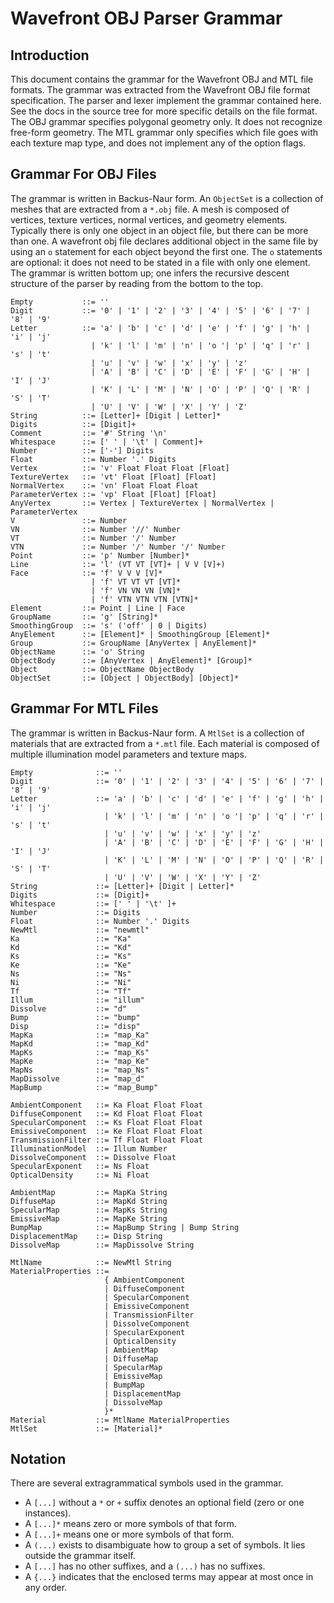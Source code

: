 # Wavefront OBJ Parser Grammar

## Introduction
This document contains the grammar for the Wavefront OBJ and MTL file formats. 
The grammar was extracted from the Wavefront OBJ file format specification. 
The parser and lexer implement the grammar contained here. See the docs in the 
source tree for more specific details on the file format. The OBJ grammar 
specifies polygonal geometry only. It does not recognize free-form geometry. 
The MTL grammar only specifies which file goes with each texture map type, and 
does not implement any of the option flags.

## Grammar For OBJ Files
The grammar is written in Backus-Naur form. An `ObjectSet` is a collection of 
meshes that are extracted from a `*.obj` file. A mesh is composed of vertices, 
texture vertices, normal vertices, and geometry elements. Typically there is 
only one object in an object file, but there can be more than one. A wavefront 
obj file declares additional object in the same file by using an `o` statement 
for each object beyond the first one. The `o` statements are optional: it does 
not need to be stated in a file with only one element. The grammar is written 
bottom up; one infers the recursive descent structure of the parser by 
reading from the bottom to the top.

```
Empty           ::= ''
Digit           ::= '0' | '1' | '2' | '3' | '4' | '5' | '6' | '7' | '8' | '9'
Letter          ::= 'a' | 'b' | 'c' | 'd' | 'e' | 'f' | 'g' | 'h' | 'i' | 'j' 
                  | 'k' | 'l' | 'm' | 'n' | 'o '| 'p' | 'q' | 'r' | 's' | 't' 
                  | 'u' | 'v' | 'w' | 'x' | 'y' | 'z' 
                  | 'A' | 'B' | 'C' | 'D' | 'E' | 'F' | 'G' | 'H' | 'I' | 'J' 
                  | 'K' | 'L' | 'M' | 'N' | 'O' | 'P' | 'Q' | 'R' | 'S' | 'T'
                  | 'U' | 'V' | 'W' | 'X' | 'Y' | 'Z'
String          ::= [Letter]+ [Digit | Letter]*
Digits          ::= [Digit]+
Comment         ::= '#' String '\n'
Whitespace      ::= [' ' | '\t' | Comment]+
Number          ::= ['-'] Digits
Float           ::= Number '.' Digits
Vertex          ::= 'v' Float Float Float [Float]
TextureVertex   ::= 'vt' Float [Float] [Float]
NormalVertex    ::= 'vn' Float Float Float
ParameterVertex ::= 'vp' Float [Float] [Float]
AnyVertex       ::= Vertex | TextureVertex | NormalVertex | ParameterVertex
V               ::= Number
VN              ::= Number '//' Number
VT              ::= Number '/' Number
VTN             ::= Number '/' Number '/' Number
Point           ::= 'p' Number [Number]*
Line            ::= 'l' (VT VT [VT]+ | V V [V]+)
Face            ::= 'f' V V V [V]*
                  | 'f' VT VT VT [VT]*
                  | 'f' VN VN VN [VN]*
                  | 'f' VTN VTN VTN [VTN]*
Element         ::= Point | Line | Face
GroupName       ::= 'g' [String]*
SmoothingGroup  ::= 's' ('off' | 0 | Digits)
AnyElement      ::= [Element]* | SmoothingGroup [Element]*
Group           ::= GroupName [AnyVertex | AnyElement]*
ObjectName      ::= 'o' String
ObjectBody      ::= [AnyVertex | AnyElement]* [Group]*
Object          ::= ObjectName ObjectBody
ObjectSet       ::= [Object | ObjectBody] [Object]*
```

## Grammar For MTL Files
The grammar is written in Backus-Naur form. A `MtlSet` is a collection of 
materials that are extracted from a `*.mtl` file. Each material is composed of 
multiple illumination model parameters and texture maps.

```
Empty              ::= ''
Digit              ::= '0' | '1' | '2' | '3' | '4' | '5' | '6' | '7' | '8' | '9'
Letter             ::= 'a' | 'b' | 'c' | 'd' | 'e' | 'f' | 'g' | 'h' | 'i' | 'j' 
                     | 'k' | 'l' | 'm' | 'n' | 'o '| 'p' | 'q' | 'r' | 's' | 't' 
                     | 'u' | 'v' | 'w' | 'x' | 'y' | 'z' 
                     | 'A' | 'B' | 'C' | 'D' | 'E' | 'F' | 'G' | 'H' | 'I' | 'J' 
                     | 'K' | 'L' | 'M' | 'N' | 'O' | 'P' | 'Q' | 'R' | 'S' | 'T'
                     | 'U' | 'V' | 'W' | 'X' | 'Y' | 'Z'
String             ::= [Letter]+ [Digit | Letter]*
Digits             ::= [Digit]+
Whitespace         ::= [' ' | '\t' ]+
Number             ::= Digits
Float              ::= Number '.' Digits
NewMtl             ::= "newmtl"
Ka                 ::= "Ka"
Kd                 ::= "Kd"
Ks                 ::= "Ks"
Ke                 ::= "Ke"
Ns                 ::= "Ns"
Ni                 ::= "Ni"
Tf                 ::= "Tf"
Illum              ::= "illum"
Dissolve           ::= "d"
Bump               ::= "bump"
Disp               ::= "disp"
MapKa              ::= "map_Ka"
MapKd              ::= "map_Kd"
MapKs              ::= "map_Ks"
MapKe              ::= "map_Ke"
MapNs              ::= "map_Ns"
MapDissolve        ::= "map_d"
MapBump            ::= "map_Bump"

AmbientComponent   ::= Ka Float Float Float
DiffuseComponent   ::= Kd Float Float Float
SpecularComponent  ::= Ks Float Float Float
EmissiveComponent  ::= Ke Float Float Float
TransmissionFilter ::= Tf Float Float Float
IlluminationModel  ::= Illum Number
DissolveComponent  ::= Dissolve Float
SpecularExponent   ::= Ns Float
OpticalDensity     ::= Ni Float

AmbientMap         ::= MapKa String
DiffuseMap         ::= MapKd String
SpecularMap        ::= MapKs String
EmissiveMap        ::= MapKe String
BumpMap            ::= MapBump String | Bump String
DisplacementMap    ::= Disp String
DissolveMap        ::= MapDissolve String

MtlName            ::= NewMtl String
MaterialProperties ::= 
                     { AmbientComponent 
                     | DiffuseComponent 
                     | SpecularComponent 
                     | EmissiveComponent 
                     | TransmissionFilter 
                     | DissolveComponent 
                     | SpecularExponent 
                     | OpticalDensity 
                     | AmbientMap
                     | DiffuseMap
                     | SpecularMap
                     | EmissiveMap
                     | BumpMap
                     | DisplacementMap
                     | DissolveMap
                     }*
Material           ::= MtlName MaterialProperties
MtlSet             ::= [Material]*
```

## Notation
There are several extragrammatical symbols used in the grammar.
* A `[...]`  without a `*` or `+` suffix denotes an optional field (zero or 
             one instances).
* A `[...]*` means zero or more symbols of that form.
* A `[...]+` means one or more symbols of that form.
* A `(...)`  exists to disambiguate how to group a set of symbols. It lies 
             outside the grammar itself.
* A `[...]`  has no other suffixes, and a `(...)` has no suffixes.
* A `{...}`  indicates that the enclosed terms may appear at most once in any order.
